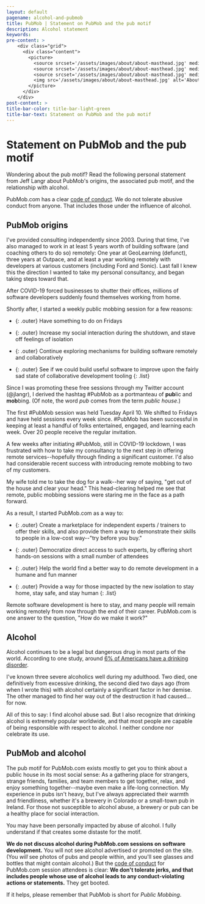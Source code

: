 ```yaml
---
layout: default
pagename: alcohol-and-pubmob
title: PubMob | Statement on PubMob and the pub motif
description: Alcohol statement
keywords:
pre-content: >
    <div class="grid">
      <div class="content">
        <picture>
          <source srcset='/assets/images/about/about-masthead.jpg' media='(max-width: 1080px)'>
          <source srcset='/assets/images/about/about-masthead.jpg' media='(min-width: 960px)'>
          <source srcset='/assets/images/about/about-masthead.jpg' media='(min-width: 830px'>
          <img src='/assets/images/about/about-masthead.jpg' alt='About PubMob'>
        </picture>
      </div>
    </div>
post-content: >
title-bar-color: title-bar-light-green
title-bar-text: Statement on PubMob and the pub motif
---
```

# Statement on PubMob and the pub motif

Wondering about the pub motif? Read the following personal statement from Jeff Langr about PubMob's origins, the associated pub motif, and the relationship with alcohol.

PubMob.com has a clear [code of conduct](/code-of-conduct). We do not tolerate abusive conduct from anyone. That includes those under the influence of alcohol.

## PubMob origins

I've provided consulting independently since 2003. During that time, I've also managed to work in at least 5 years worth of building software (and coaching others to do so) remotely: One year at GeoLearning (defunct), three years at Outpace, and at least a year working remotely with developers at various customers (including Ford and Sonic). Last fall I knew this the direction I wanted to take my personal consultancy, and began taking steps toward that.

After COVID-19 forced businesses to shutter their offices, millions of software developers suddenly found themselves working from home.

Shortly after, I started a weekly public mobbing session for a few reasons:

* {: .outer} Have something to do on Fridays

* {: .outer} Increase my social interaction during the shutdown, and stave off feelings of isolation

* {: .outer} Continue exploring mechanisms for building software remotely and collaboratively

* {: .outer} See if we could build useful software to improve upon the fairly sad state of collaborative development tooling
{: .list}

Since I was promoting these free sessions through my Twitter account (@jlangr), I derived the hashtag #PubMob as a portmanteau of **pub**lic and **mob**bing. (Of note, the word *pub* comes from the term *public house*.)

The first #PubMob session was held Tuesday April 10. We shifted to Fridays and have held sessions every week since. #PubMob has been successful in keeping at least a handful of folks entertained, engaged, and learning each week. Over 20 people receive the regular invitation.

A few weeks after initiating #PubMob, still in COVID-19 lockdown, I was frustrated with how to take my consultancy to the next step in offering remote services--hopefully through finding a significant customer. I'd also had considerable recent success with introducing remote mobbing to two of my customers.

My wife told me to take the dog for a walk--her way of saying, "get out of the house and clear your head." This head-clearing helped me see that remote, public mobbing sessions were staring me in the face as a path forward. 

As a result, I started PubMob.com as a way to:

* {: .outer} Create a marketplace for independent experts / trainers to offer their skills, and also provide them a way to demonstrate their skills to people in a low-cost way--"try before you buy."

* {: .outer} Democratize direct access to such experts, by offering short hands-on sessions with a small number of attendees

* {: .outer} Help the world find a better way to do remote development in a humane and fun manner

* {: .outer} Provide a way for those impacted by the new isolation to stay home, stay safe, and stay human 
{: .list}

Remote software development is here to stay, and many people will remain working remotely from now through the end of their career. PubMob.com is one answer to the question, "How do we make it work?"

## Alcohol

Alcohol continues to be a legal but dangerous drug in most parts of the world. According to one study, around [6% of Americans have a drinking disorder](https://www.verywellmind.com/prevalence-of-alcoholism-in-the-united-states-67876).

I've known three severe alcoholics well during my adulthood. Two died, one definitively from excessive drinking, the second died two days ago (from when I wrote this) with alcohol certainly a significant factor in her demise. The other managed to find her way out of the destruction it had caused... for now.

All of this to say: I find alcohol abuse sad. But I also recognize that drinking alcohol is extremely popular worldwide, and that most people are capable of being responsible with respect to alcohol. I neither condone nor celebrate its use.

## PubMob and alcohol

The pub motif for PubMob.com exists mostly to get you to think about a public house in its most social sense: As a gathering place for strangers, strange friends, families, and team members to get together, relax, and enjoy something together--maybe even make a life-long connection. My experience in pubs isn't heavy, but I've always appreciated their warmth and friendliness, whether it's a brewery in Colorado or a small-town pub in Ireland. For those not susceptible to alcohol abuse, a brewery or pub can be a healthy place for social interaction.

You may have been personally impacted by abuse of alcohol. I fully understand if that creates some distaste for the motif.

**We do not discuss alcohol during PubMob.com sessions on software development.** You will not see alcohol advertised or promoted on the site. (You *will* see photos of pubs and people within, and you'll see glasses and bottles that might contain alcohol.) But the [code of conduct](/code-of-conduct) for PubMob.com session attendees is clear: **We don't tolerate jerks, and that includes people whose use of alcohol leads to any conduct-violating actions or statements.** They get booted.

If it helps, please remember that PubMob is short for *Public Mobbing*.
